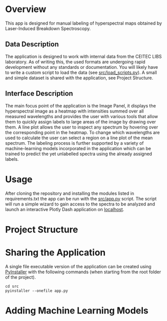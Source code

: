 # Overview
This app is designed for manual labeling of hyperspectral maps obtained by Laser-Induced Breakdown Spectroscopy.

## Data Description
The application is designed to work with internal data from the CEITEC LIBS laboratory. As of writing this, the used formats are undergoing rapid development without any standards or documentation. You will likely have to write a custom script to load the data (see [src/load_scripts.py](src/load_scripts.py)). A small and simple dataset is shared with the application, see Project Structure.

## Interface Description
The main focus point of the application is the Image Panel, it displays the hyperspectral image as a heatmap with intensities summed over all measured wavelengths and provides the user with various tools that allow them to quickly assign labels to large areas of the image by drawing over them. A line plot allows the user to inspect any spectrum by hovering over the corresponding point in the heatmap. To change which wavelengths are used to calculate the user can select a region on a line plot of the mean spectrum. The labeling process is further supported by a variety of machine-learning models incorporated in the application which can be trained to predict the yet unlabelled spectra using the already assigned labels.

# Usage
After cloning the repository and installing the modules listed in requirements.txt the app can be run with the [src/app.py](src/app.py) script. The script will run a simple wizard to gain access to the spectra to be analyzed and launch an interactive Plotly Dash application on [localhost](http://127.0.0.1:8050).

# Project Structure

# Sharing the Application
A single file executable version of the application can be created using [PyInstaller](https://pyinstaller.org/en/stable/) with the following commands (when starting from the root folder of the project).

```
cd src
pyinstaller --onefile app.py
```

# Adding Machine Learning Models

